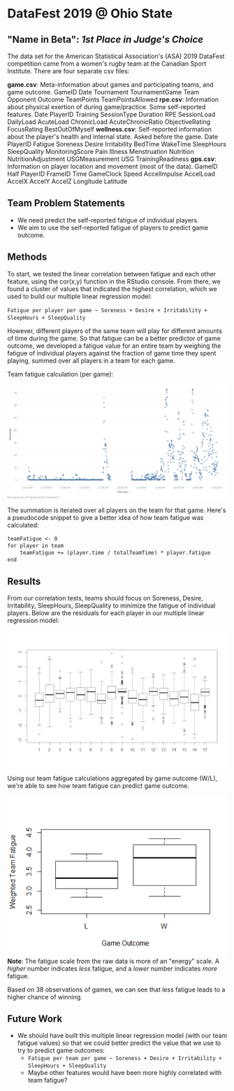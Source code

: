 # DataFest 2019 @ Ohio State
## "Name in Beta": *1st Place in Judge's Choice* 

The data set for the American Statistical Association's (ASA) 2019 DataFest competition came from a women's rugby team at the Canadian Sport Institute. There are four separate csv files:

**game.csv**: Meta-information about games and participating teams, and game outcome. 
GameID	Date	Tournament	TournamentGame	Team	Opponent	Outcome	TeamPoints	TeamPointsAllowed
**rpe.csv**: Information about physical exertion of during game/practice. Some self-reported features. 
Date	PlayerID	Training	SessionType	Duration	RPE	SessionLoad	DailyLoad	AcuteLoad	ChronicLoad	AcuteChronicRatio	ObjectiveRating	FocusRating	BestOutOfMyself
**wellness.csv**: Self-reported information about the player's health and internal state. Asked before the game.
Date	PlayerID	Fatigue	Soreness	Desire	Irritability	BedTime	WakeTime	SleepHours	SleepQuality	MonitoringScore	Pain	Illness	Menstruation	Nutrition	NutritionAdjustment	USGMeasurement	USG	TrainingReadiness
**gps.csv**: Information on player location and movement (most of the data). 
GameID  Half	PlayerID	FrameID	Time	GameClock	Speed	AccelImpulse	AccelLoad	AccelX	AccelY	AccelZ	Longitude	Latitude

## Team Problem Statements
- We need predict the self-reported fatigue of individual players.
- We aim to use the self-reported fatigue of players to predict game outcome.

## Methods 
To start, we tested the linear correlation between fatigue and each other feature, using the cor(x,y) function in the RStudio console. From there, we found a cluster of values that indicated the highest correlation, which we used to build our multiple linear regression model:

`Fatigue per player per game ~ Soreness + Desire + Irritability + SleepHours + SleepQuality`

However, different players of the same team will play for different amounts of time during the game. So that fatigue can be a better predictor of game outcome, we developed a fatigue value for an entire team by weighing the fatigue of individual players against the fraction of game time they spent playing, summed over all players in a team for each game. 

Team fatigue calculation (per game):

![[weighted team fatigue]](https://github.com/andrew-welsh626/df2019/raw/master/presentation/weighted-team-fatigue.png "Weighted Team Fatigue")

The summation is iterated over all players on the team for that game. Here's a pseudocode snippet to give a better idea of how team fatigue was calculated:

```
teamFatigue <- 0
for player in team
    teamFatigue += (player.time / totalTeamTime) * player.fatigue
end
```

## Results
From our correlation tests, teams should focus on Soreness, Desire, Irritability, SleepHours, SleepQuality to minimize the fatigue of individual players. Below are the residuals for each player in our multiple linear regression model:

![[residuals plot]](https://github.com/andrew-welsh626/df2019/raw/master/presentation/fatigue-residuals.png "Fatigue Residuals")

Using our team fatigue calculations aggregated by game outcome (W/L), we're able to see how team fatigue can predict game outcome.

![[residuals plot]](https://github.com/andrew-welsh626/df2019/raw/master/presentation/box-plot-weighted-team-fatigue-game-outcome.png "Weighted Team Fatigue aggregated by Game")
**Note**: The fatigue scale from the raw data is more of an "energy" scale. A *higher* number indicates *less* fatigue, and a *lower* number indicates *more* fatigue.

Based on 38 observations of games, we can see that less fatigue leads to a higher chance of winning.

## Future Work
- We should have built this multiple linear regression model (with our team fatigue values) so that we could better predict the value that we use to try to predict game outcomes:
  - ``Fatigue per team per game ~ Soreness + Desire + Irritability + SleepHours + SleepQuality``
  - Maybe other features would have been more highly correlated with team fatigue?
  
